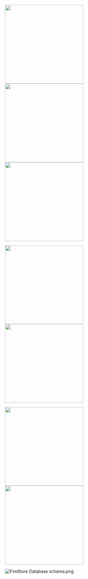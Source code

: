 <p float="left">
  <img src="Screenshot/Mainpage.png" width = "260",height = "300"/> 
  <img src="Screenshot/food detail.png" width = "260",height = "300" />
   <img src="Screenshot/pop up cart.png" width = "260",height = "300"  />
</p>


<p float="left">
  <img src="Screenshot/buy.png" width = "260",height = "300"/> 
  <img src="Screenshot/user profile.png" width = "260",height = "300" />
</p>


<p float="left">
  <img src="Screenshot/Food P app.png" width = "260",height = "300"  />
  <img src="Screenshot/foodP Add item.png" width = "260",height = "300"/> 
 
</p>


 <img src="Screenshot/firebase database Schema.png" alt = "FireStore Database schema.png"  />

